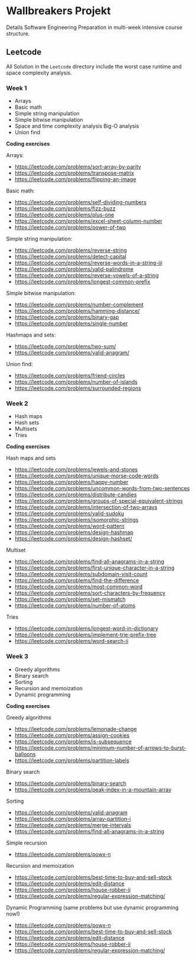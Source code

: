 # Wallbreakers Projekt

Details Software Engineering Preparation in multi-week intensive course structure.

## Leetcode

All Solution in the `Leetcode` directory include the worst case runtime and space complexity analysis.

### Week 1

-   Arrays
-   Basic math
-   Simple string manipulation
-   Simple bitwise manipulation
-   Space and time complexity analysis Big-O analysis
-   Union find

**Coding exercises**

Arrays:

-   <https://leetcode.com/problems/sort-array-by-parity>
-   <https://leetcode.com/problems/transpose-matrix>
-   <https://leetcode.com/problems/flipping-an-image>

Basic math:

-   <https://leetcode.com/problems/self-dividing-numbers>
-   <https://leetcode.com/problems/fizz-buzz>
-   <https://leetcode.com/problems/plus-one>
-   <https://leetcode.com/problems/excel-sheet-column-number>
-   <https://leetcode.com/problems/power-of-two>

Simple string manipulation:

-   <https://leetcode.com/problems/reverse-string>
-   <https://leetcode.com/problems/detect-capital>
-   <https://leetcode.com/problems/reverse-words-in-a-string-iii>
-   <https://leetcode.com/problems/valid-palindrome>
-   <https://leetcode.com/problems/reverse-vowels-of-a-string>
-   <https://leetcode.com/problems/longest-common-prefix>

Simple bitwise manipulation:

-   <https://leetcode.com/problems/number-complement>
-   <https://leetcode.com/problems/hamming-distance/>
-   <https://leetcode.com/problems/binary-gap>
-   <https://leetcode.com/problems/single-number>

Hashmaps and sets:

-   <https://leetcode.com/problems/two-sum/>
-   <https://leetcode.com/problems/valid-anagram/>

Union find:

-   <https://leetcode.com/problems/friend-circles>
-   <https://leetcode.com/problems/number-of-islands>
-   <https://leetcode.com/problems/surrounded-regions>

### Week 2

-   Hash maps
-   Hash sets
-   Multisets
-   Tries

**Coding exercises**

Hash maps and sets

-   <https://leetcode.com/problems/jewels-and-stones>
-   <https://leetcode.com/problems/unique-morse-code-words>
-   <https://leetcode.com/problems/happy-number>
-   <https://leetcode.com/problems/uncommon-words-from-two-sentences>
-   <https://leetcode.com/problems/distribute-candies>
-   <https://leetcode.com/problems/groups-of-special-equivalent-strings>
-   <https://leetcode.com/problems/intersection-of-two-arrays>
-   <https://leetcode.com/problems/valid-sudoku>
-   <https://leetcode.com/problems/isomorphic-strings>
-   <https://leetcode.com/problems/word-pattern>
-   <https://leetcode.com/problems/design-hashmap>
-   <https://leetcode.com/problems/design-hashset/>

Multiset

-   <https://leetcode.com/problems/find-all-anagrams-in-a-string>
-   <https://leetcode.com/problems/first-unique-character-in-a-string>
-   <https://leetcode.com/problems/subdomain-visit-count>
-   <https://leetcode.com/problems/find-the-difference>
-   <https://leetcode.com/problems/most-common-word>
-   <https://leetcode.com/problems/sort-characters-by-frequency>
-   <https://leetcode.com/problems/set-mismatch>
-   <https://leetcode.com/problems/number-of-atoms>

Tries

-   <https://leetcode.com/problems/longest-word-in-dictionary>
-   <https://leetcode.com/problems/implement-trie-prefix-tree>
-   <https://leetcode.com/problems/word-search-ii>

### Week 3

-   Greedy algorithms
-   Binary search
-   Sorting
-   Recursion and memoization
-   Dynamic programming

**Coding exercises**

Greedy algorithms

-   <https://leetcode.com/problems/lemonade-change>
-   <https://leetcode.com/problems/assign-cookies>
-   <https://leetcode.com/problems/is-subsequence>
-   <https://leetcode.com/problems/minimum-number-of-arrows-to-burst-balloons>
-   <https://leetcode.com/problems/partition-labels>

Binary search

-   <https://leetcode.com/problems/binary-search>
-   <https://leetcode.com/problems/peak-index-in-a-mountain-array>

Sorting

-   <https://leetcode.com/problems/valid-anagram>
-   <https://leetcode.com/problems/array-partition-i>
-   <https://leetcode.com/problems/merge-intervals>
-   <https://leetcode.com/problems/find-all-anagrams-in-a-string>

Simple recursion

-   <https://leetcode.com/problems/powx-n>

Recursion and memoization

-   <https://leetcode.com/problems/best-time-to-buy-and-sell-stock>
-   <https://leetcode.com/problems/edit-distance>
-   <https://leetcode.com/problems/house-robber-ii>
-   <https://leetcode.com/problems/regular-expression-matching/>

Dynamic Programming (same problems but use dynamic programming now!)

-   <https://leetcode.com/problems/powx-n>
-   <https://leetcode.com/problems/best-time-to-buy-and-sell-stock>
-   <https://leetcode.com/problems/edit-distance>
-   <https://leetcode.com/problems/house-robber-ii>
-   <https://leetcode.com/problems/regular-expression-matching/>
